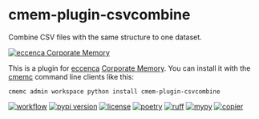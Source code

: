 # cmem-plugin-csvcombine

Combine CSV files with the same structure to one dataset.

[![eccenca Corporate Memory][cmem-shield]][cmem-link]

This is a plugin for [eccenca](https://eccenca.com) [Corporate Memory](https://documentation.eccenca.com). You can install it with the [cmemc](https://eccenca.com/go/cmemc) command line clients like this:

```
cmemc admin workspace python install cmem-plugin-csvcombine
```
[![workflow](https://github.com/eccenca/cmem-plugin-csvcombine//actions/workflows/check.yml/badge.svg)](https://github.com/eccenca/cmem-plugin-csvcombine//actions) [![pypi version](https://img.shields.io/pypi/v/cmem-plugin-csvcombine)](https://pypi.org/project/cmem-plugin-csvcombine) [![license](https://img.shields.io/pypi/l/cmem-plugin-csvcombine)](https://pypi.org/project/cmem-plugin-csvcombine)
[![poetry][poetry-shield]][poetry-link] [![ruff][ruff-shield]][ruff-link] [![mypy][mypy-shield]][mypy-link] [![copier][copier-shield]][copier] 

[cmem-link]: https://documentation.eccenca.com
[cmem-shield]: https://img.shields.io/endpoint?url=https://dev.documentation.eccenca.com/badge.json
[poetry-link]: https://python-poetry.org/
[poetry-shield]: https://img.shields.io/endpoint?url=https://python-poetry.org/badge/v0.json
[ruff-link]: https://docs.astral.sh/ruff/
[ruff-shield]: https://img.shields.io/endpoint?url=https://raw.githubusercontent.com/astral-sh/ruff/main/assets/badge/v2.json&label=Code%20Style
[mypy-link]: https://mypy-lang.org/
[mypy-shield]: https://www.mypy-lang.org/static/mypy_badge.svg
[copier]: https://copier.readthedocs.io/
[copier-shield]: https://img.shields.io/endpoint?url=https://raw.githubusercontent.com/copier-org/copier/master/img/badge/badge-grayscale-inverted-border-purple.json

